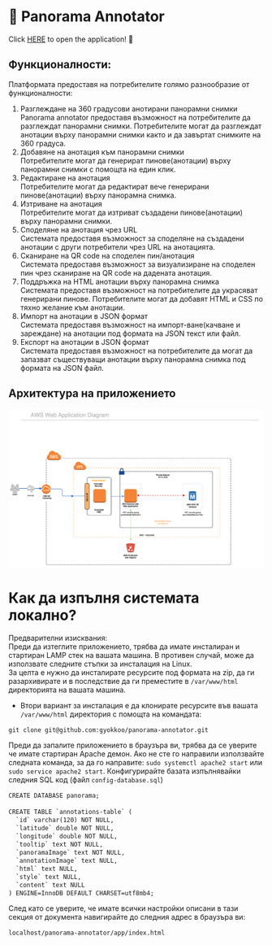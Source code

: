# :round_pushpin: Panorama Annotator
 
Click [HERE](http://ec2-3-93-172-10.compute-1.amazonaws.com/panorama-annotator/app/index.html) to open the application! :round_pushpin:	
## Функционалности:
Платформата предоставя на потребителите голямо разнообразие от функционалности:
1.	Разглеждане на 360 градусови анотирани панорамни снимки<br/>
Panorama annotator предоставя възможност на потребителите да разглеждат панорамни снимки. Потребителите могат да разглеждат анотации върху панорамни снимки както и да завъртат снимките на 360 градуса.
2.	Добавяне на анотация към панорамни снимки<br/>
Потребителите могат да генерират пинове(анотации) върху панорамни снимки с помощта на един клик.
3.	Редактиране на анотация<br/>
Потребителите могат да редактират вече генерирани пинове(анотации) върху панорамна снимка.
4.	Изтриване на анотация<br/>
Потребителите могат да изтриват създадени пинове(анотации) върху панорамни снимки.
5.	Споделяне на анотация чрез URL<br/>
Системата предоставя възможност за споделяне на създадени анотации с други потребители чрез URL на анотацията.
6.	Сканиране на QR code на споделен пин/анотация<br/>
Системата предоставя възможност за визуализиране на споделен пин чрез сканиране на QR code на дадената анотация.
7.	Поддръжка на HTML анотации върху панорамна снимка<br/>
Системата предоставя възможност на потребителите да украсяват генерирани пинове. Потребителите могат да добавят HTML и CSS по тяхно желание към анотации.
8.	Импорт на анотации в JSON формат<br/>
Системата предоставя възможност на импорт-ване(качване и зареждане) на анотации под формата на JSON текст или файл.
9.	Експорт на анотации в JSON формат<br/>
Системата предоставя възможност на потребителите да могат да запазват съществуващи анотации върху панорамна снимка под формата на JSON файл.

## Aрхитектура на приложението
![AWS Architecture](architecture.png)

# Как да изпълня системата локално?
Предварителни изисквания:<br/>
    Преди да изтеглите приложението, трябва да имате инсталиран и стартиран LAMP стек на вашата машина. 
    В противен случай, може да използвате следните стъпки за инсталация на Linux.<br/>
За целта е нужно да инсталирате ресурсите под формата на zip, да ги разархивирате и в последствие да ги преместите в `/var/www/html` директорията на вашата машина.
- Втори вариант за инсталация е да клонирате ресурсите във вашата `/var/www/html` директория с помощта на командата:
```
git clone git@github.com:gyokkoo/panorama-annotator.git
```
Преди да запалите приложението в браузъра ви, трябва да се уверите че имате стартиран Apache демон. Ако не сте го направили използвайте следната команда, за да го направите:
```sudo systemctl apache2 start``` или ```sudo service apache2 start```.
Конфигурирайте базата изпълнявайки следния SQL код (файл `config-database.sql`)

```
CREATE DATABASE panorama;

CREATE TABLE `annotations-table` (
  `id` varchar(120) NOT NULL,
  `latitude` double NOT NULL,
  `longitude` double NOT NULL,
  `tooltip` text NOT NULL,
  `panoramaImage` text NOT NULL,
  `annotationImage` text NULL,
  `html` text NULL,
  `style` text NULL,
  `content` text NULL
) ENGINE=InnoDB DEFAULT CHARSET=utf8mb4;
```

След като се уверите, че имате всички настройки описани в тази секция от документа навигирайте до следния адрес в браузъра ви:
 ```
 localhost/panorama-annotator/app/index.html
 ```
